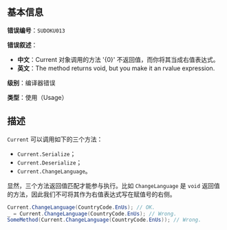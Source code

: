 ## 基本信息

**错误编号**：`SUDOKU013`

**错误叙述**：

* **中文**：Current 对象调用的方法 '{0}' 不返回值，而你将其当成右值表达式。
* **英文**：The method returns void, but you make it an rvalue expression.

**级别**：编译器错误

**类型**：使用（Usage）

## 描述

`Current` 可以调用如下的三个方法：

* `Current.Serialize`；
* `Current.Deserialize`；
* `Current.ChangeLanguage`。

显然，三个方法返回值匹配才能参与执行。比如 `ChangeLanguage` 是 `void` 返回值的方法，因此我们不可将其作为右值表达式写在赋值号的右侧。

```csharp
Current.ChangeLanguage(CountryCode.EnUs); // OK.
_ = Current.ChangeLanguage(CountryCode.EnUs); // Wrong.
SomeMethod(Current.ChangeLanguage(CountryCode.EnUs)); // Wrong.
```